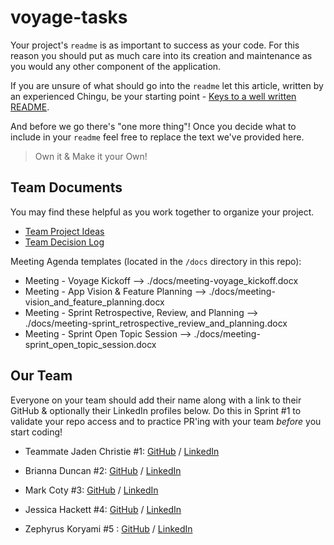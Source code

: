 # voyage-tasks

Your project's `readme` is as important to success as your code. For 
this reason you should put as much care into its creation and maintenance
as you would any other component of the application.

If you are unsure of what should go into the `readme` let this article,
written by an experienced Chingu, be your starting point - 
[Keys to a well written README](https://tinyurl.com/yk3wubft).

And before we go there's "one more thing"! Once you decide what to include
in your `readme` feel free to replace the text we've provided here.

> Own it & Make it your Own!

## Team Documents

You may find these helpful as you work together to organize your project.

- [Team Project Ideas](./docs/team_project_ideas.md)
- [Team Decision Log](./docs/team_decision_log.md)

Meeting Agenda templates (located in the `/docs` directory in this repo):

- Meeting - Voyage Kickoff --> ./docs/meeting-voyage_kickoff.docx
- Meeting - App Vision & Feature Planning --> ./docs/meeting-vision_and_feature_planning.docx
- Meeting - Sprint Retrospective, Review, and Planning --> ./docs/meeting-sprint_retrospective_review_and_planning.docx
- Meeting - Sprint Open Topic Session --> ./docs/meeting-sprint_open_topic_session.docx

## Our Team

Everyone on your team should add their name along with a link to their GitHub
& optionally their LinkedIn profiles below. Do this in Sprint #1 to validate
your repo access and to practice PR'ing with your team *before* you start
coding!

- Teammate Jaden Christie  #1: [GitHub](https://github.com/jsvolta) / [LinkedIn](https://www.linkedin.com/in/jadenchristie)
- Brianna Duncan #2: [GitHub](https://github.com/BriannaD23) / [LinkedIn](www.linkedin.com/in/briannaduncan)

- Mark Coty #3: [GitHub](  https://github.com/markcoty) / [LinkedIn](https://www.linkedin.com/in/mark-c-875b00286/.)

- Jessica Hackett #4: [GitHub](https://github.com/mooglemoxie0018 )
/ [LinkedIn]( https://www.linkedin.com/in/jessica-hackett-6725a4325/?trk=opento_sprofile_topcard.)



-   Zephyrus Koryami  #5 : [GitHub](https://github.com/sokuenryan)
/ [LinkedIn]( https://www.linkedin.com/in/sokuenryan/.)




